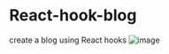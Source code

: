 # React-hook-blog

create a blog using React hooks
![image](https://github.com/cheshta0112/React-hook-blog/assets/104692214/758eb545-2af3-44c8-85ee-b99d0d56ded6)
